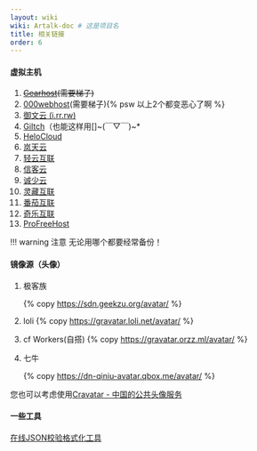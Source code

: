 ```yaml
---
layout: wiki
wiki: Artalk-doc # 这是项目名
title: 相关链接
order: 6
---
```


#### 虚拟主机

1. ~~[Gearhost](https://www.gearhost.com/)(需要梯子)~~
2. [000webhost](https://www.000webhost.com/)(需要梯子){% psw 以上2个都变恶心了啊 %}
3. [御文云 (i.rr.rw)](https://i.rr.rw/)
4. [Giltch](https://glitch.com/)（也能这样用[]~(￣▽￣)~*
5. [HeloCloud](http://helocloud.ml/)
6. [岚天云](https://fblog.ml)
7. [轻云互联](https://qingyunl.com/cart.php?gid=87)
8. [信客云](https://www.56yu.xyz/buy/index/1/)
9. [诚少云](http://www.520lyqm.cn/index.php/buy/index/1/)
10. [灵藏互联](http://www.m3mo.cn/index.php/buy/index/17/)
11. [番茄互联](https://www.fqidc.cn/index.php/buy/index/10/)
12. [奇乐互联](http://cloud.zhaodh.top/cart?fid=1)
13. [ProFreeHost](https://profreehost.com/)

!!! warning 注意
    无论用哪个都要经常备份！

#### 镜像源（头像）

1. 极客族

   {% copy https://sdn.geekzu.org/avatar/ %}
   
2. loli
   {% copy https://gravatar.loli.net/avatar/ %}
   
3. cf Workers(自搭)
   {% copy https://gravatar.orzz.ml/avatar/ %}
   
4. 七牛

   {% copy https://dn-qiniu-avatar.qbox.me/avatar/ %}

您也可以考虑使用[Cravatar - 中国的公共头像服务](https://cravatar.cn/)

#### 一些工具

[在线JSON校验格式化工具](https://www.sojson.com/simple_json.html)

